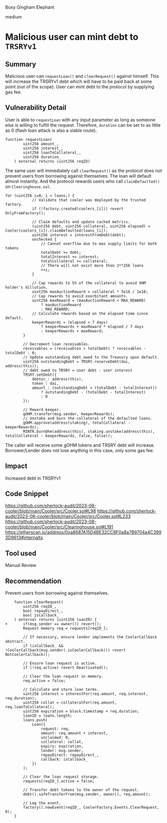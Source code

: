 Boxy Gingham Elephant

medium

# Malicious user can mint debt to `TRSRYv1`
## Summary
Malicious user can `requestLoan()` and `clearRequest()` against himself. This will increase the TRSRYv1 debt which will have to be paid back at some point (out of the scope). User can mint debt to the protocol by supplying gas fee. 
## Vulnerability Detail
User is able to `requestLoan` with any input parameter as long as someone else is willing to fulfill the request. Therefore, `duration` can be set to as little as 0 (flash loan attack is also a viable route).
```solidity
function requestLoan(
        uint256 amount_,
        uint256 interest_,
        uint256 loanToCollateral_,
        uint256 duration_
    ) external returns (uint256 reqID)
```
The same user will immediately call `clearRequest()` as the protocol does not prevent users from borrowing against themselves. The loan will default almost instantly. And the protocol rewards users who call `claimDefaulted()` on `Clearinghouse.sol`.
```solidity
for (uint256 i=0; i < loans;) {
            // Validate that cooler was deployed by the trusted factory.
            if (!factory.created(coolers_[i])) revert OnlyFromFactory();
            
            // Claim defaults and update cached metrics.
            (uint256 debt, uint256 collateral, uint256 elapsed) = Cooler(coolers_[i]).claimDefaulted(loans_[i]);
            uint256 interest = interestFromDebt(debt);
            unchecked {
                // Cannot overflow due to max supply limits for both tokens
                totalDebt += debt;
                totalInterest += interest;
                totalCollateral += collateral;
                // There will not exist more than 2**256 loans
                ++i;
            }

            // Cap rewards to 5% of the collateral to avoid OHM holder's dillution.
            uint256 maxAuctionReward = collateral * 5e16 / 1e18;
            // Cap rewards to avoid exorbitant amounts.
            uint256 maxReward = (maxAuctionReward < MAX_REWARD)
                ? maxAuctionReward
                : MAX_REWARD;
            // Calculate rewards based on the elapsed time since default.
            keeperRewards = (elapsed < 7 days)
                ? keeperRewards + maxReward * elapsed / 7 days
                : keeperRewards + maxReward;
        }

        // Decrement loan receivables.
        receivables = (receivables > totalDebt) ? receivables - totalDebt : 0;
        // Update outstanding debt owed to the Treasury upon default.
        uint256 outstandingDebt = TRSRY.reserveDebt(dai, address(this));
        // debt owed to TRSRY = user debt - user interest
        TRSRY.setDebt({
            debtor_: address(this),
            token_: dai,
            amount_: (outstandingDebt > (totalDebt - totalInterest))
                ? outstandingDebt - (totalDebt - totalInterest)
                : 0
        });

        // Reward keeper.
        gOHM.transfer(msg.sender, keeperRewards);
        // Unstake and burn the collateral of the defaulted loans.
        gOHM.approve(address(staking), totalCollateral - keeperRewards);
        MINTR.burnOhm(address(this), staking.unstake(address(this), totalCollateral - keeperRewards, false, false));
```
The caller will receive some gOHM tokens and TRSRY debt will increase. Borrower/Lender does not lose anything in this case, only some gas fee. 
## Impact
Increased debt in TRSRYv1
## Code Snippet
https://github.com/sherlock-audit/2023-08-cooler/blob/main/Cooler/src/Cooler.sol#L98
https://github.com/sherlock-audit/2023-08-cooler/blob/main/Cooler/src/Cooler.sol#L233
https://github.com/sherlock-audit/2023-08-cooler/blob/main/Cooler/src/Clearinghouse.sol#L191
https://etherscan.io/address/0xa8687A15D4BE32CC8F0a8a7B9704a4C3993D9613#internaltx

## Tool used

Manual Review

## Recommendation
Prevent users from borrowing against themselves.
```solidity
    function clearRequest(
        uint256 reqID_,
        bool repayDirect_,
        bool isCallback_
    ) external returns (uint256 loanID) {
+       if(msg.sender == owner()) revert();
        Request memory req = requests[reqID_];

        // If necessary, ensure lender implements the CoolerCallback abstract.
        if (isCallback_ && !CoolerCallback(msg.sender).isCoolerCallback()) revert NotCoolerCallback();

        // Ensure loan request is active. 
        if (!req.active) revert Deactivated();

        // Clear the loan request in memory.
        req.active = false;

        // Calculate and store loan terms.
        uint256 interest = interestFor(req.amount, req.interest, req.duration);
        uint256 collat = collateralFor(req.amount, req.loanToCollateral);
        uint256 expiration = block.timestamp + req.duration;
        loanID = loans.length;
        loans.push(
            Loan({
                request: req,
                amount: req.amount + interest,
                unclaimed: 0,
                collateral: collat,
                expiry: expiration,
                lender: msg.sender,
                repayDirect: repayDirect_,
                callback: isCallback_
            })
        );

        // Clear the loan request storage.
        requests[reqID_].active = false;

        // Transfer debt tokens to the owner of the request.
        debt().safeTransferFrom(msg.sender, owner(), req.amount);

        // Log the event.
        factory().newEvent(reqID_, CoolerFactory.Events.ClearRequest, 0);
    }
```
